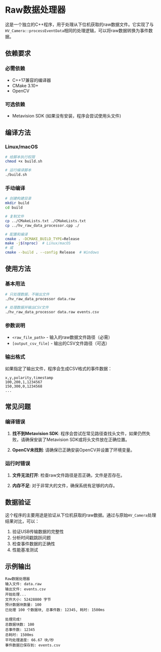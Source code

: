 # Raw数据处理器

这是一个独立的C++程序，用于处理从下位机获取的raw数据文件。它实现了与`HV_Camera::processEventData`相同的处理逻辑，可以将raw数据转换为事件数据。

## 依赖要求

### 必需依赖
- C++17兼容的编译器
- CMake 3.10+
- OpenCV

### 可选依赖
- Metavision SDK (如果没有安装，程序会尝试使用头文件)

## 编译方法

### Linux/macOS
```bash
# 给脚本执行权限
chmod +x build.sh

# 运行编译脚本
./build.sh
```

### 手动编译
```bash
# 创建构建目录
mkdir build
cd build

# 复制文件
cp ../CMakeLists.txt ./CMakeLists.txt
cp ../hv_raw_data_processor.cpp ./

# 配置和编译
cmake . -DCMAKE_BUILD_TYPE=Release
make -j$(nproc)  # Linux/macOS
# 或
cmake --build . --config Release  # Windows
```

## 使用方法

### 基本用法
```bash
# 只处理数据，不输出文件
./hv_raw_data_processor data.raw

# 处理数据并输出CSV文件
./hv_raw_data_processor data.raw events.csv
```

### 参数说明
- `<raw_file_path>` - 输入的raw数据文件路径（必需）
- `[output_csv_file]` - 输出的CSV文件路径（可选）

### 输出格式
如果指定了输出文件，程序会生成CSV格式的事件数据：
```csv
x,y,polarity,timestamp
100,200,1,1234567
150,300,0,1234568
...
```

## 常见问题

### 编译错误
1. **找不到Metavision SDK**: 程序会尝试在常见路径查找头文件，如果仍然失败，请确保安装了Metavision SDK或将头文件放在正确位置。

2. **OpenCV未找到**: 请确保已正确安装OpenCV并设置了环境变量。

### 运行时错误
1. **文件无法打开**: 检查raw文件路径是否正确，文件是否存在。

2. **内存不足**: 对于非常大的文件，确保系统有足够的内存。

## 数据验证

这个程序的主要用途是验证从下位机获取的raw数据。通过与原始`HV_Camera`处理结果对比，可以：

1. 验证USB传输数据的完整性
2. 分析时间戳跳跃问题
3. 检查事件数据的正确性
4. 性能基准测试

## 示例输出

```
Raw数据处理器
输入文件: data.raw
输出文件: events.csv
开始处理...
文件大小: 52428800 字节
预计数据块数量: 100
已处理 100 个数据块, 总事件数: 12345, 耗时: 1500ms

处理完成!
总数据块数: 100
总事件数: 12345
总耗时: 1500ms
平均处理速度: 66.67 块/秒
事件数据已保存到: events.csv
```

